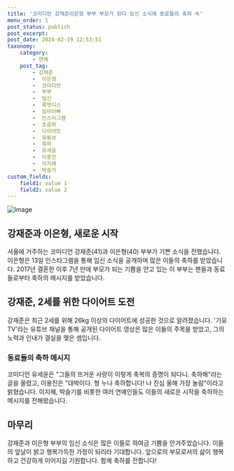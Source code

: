 ```yaml
---
title: '코미디언 강재준이은형 부부 부모가 된다 임신 소식에 동료들의 축하 속'
menu_order: 1
post_status: publish
post_excerpt: 
post_date: 2024-02-19 12:53:51
taxonomy:
    category:
        - 연예
    post_tag:
        - 강재준
        -  이은형
        -  코미디언
        -  부부
        -  임신
        -  룩앳디스
        -  엄마아빠
        -  인스타그램
        -  초음파
        -  다이어트
        -  유튜브
        -  축하
        -  유세윤
        -  이용진
        -  이지혜
        -  박슬기
custom_fields:
    field1: value 1
    field2: value 2
---
```


![Image](https://ssl.pstatic.net/mimgnews/image/003/2024/02/13/NISI20240213_0001479016_web_20240213121755_20240213122404376.jpg?type=w540)

## 강재준과 이은형, 새로운 시작
서울에 거주하는 코미디언 강재준(41)과 이은형(40) 부부가 기쁜 소식을 전했습니다. 이은형은 13일 인스타그램을 통해 임신 소식을 공개하며 많은 이들의 축하를 받았습니다. 2017년 결혼한 이후 7년 만에 부모가 되는 기쁨을 안고 있는 이 부부는 팬들과 동료들로부터 축하의 메시지를 받았습니다.
## 강재준, 2세를 위한 다이어트 도전
강재준은 최근 2세를 위해 26kg 이상의 다이어트에 성공한 것으로 알려졌습니다. '기유TV'라는 유튜브 채널을 통해 공개된 다이어트 영상은 많은 이들의 주목을 받았고, 그의 노력과 인내가 결실을 맺은 셈입니다.
### 동료들의 축하 메시지
코미디언 유세윤은 "그들의 뜨거운 사랑이 이렇게 축복의 증명이 되다니. 축하해"라는 글을 올렸고, 이용진은 "대박이다. 형 누나 축하합니다! 나 진심 올해 가장 놀람"이라고 밝혔습니다. 이지혜, 박슬기를 비롯한 여러 연예인들도 이들의 새로운 시작을 축하하는 메시지를 전해왔습니다.
## 마무리
강재준과 이은형 부부의 임신 소식은 많은 이들로 하여금 기쁨을 안겨주었습니다. 이들의 앞날이 밝고 행복가득한 가정이 되리라 기대합니다. 앞으로의 부모로서의 삶이 행복하고 건강하게 이어지길 기원합니다. 함께 축하를 전합니다!

